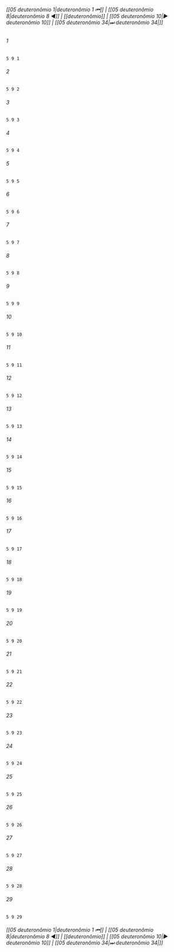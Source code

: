 
###### [[05 deuteronômio 1|deuteronômio 1 ⏮]] | [[05 deuteronômio 8|deuteronômio 8 ◀]] | [[deuteronômio]] | [[05 deuteronômio 10|▶ deuteronômio 10]] | [[05 deuteronômio 34|⏭ deuteronômio 34|]]

###### 1
``` verse
5 9 1 
```
###### 2
``` verse
5 9 2 
```
###### 3
``` verse
5 9 3 
```
###### 4
``` verse
5 9 4 
```
###### 5
``` verse
5 9 5 
```
###### 6
``` verse
5 9 6 
```
###### 7
``` verse
5 9 7 
```
###### 8
``` verse
5 9 8 
```
###### 9
``` verse
5 9 9 
```
###### 10
``` verse
5 9 10 
```
###### 11
``` verse
5 9 11 
```
###### 12
``` verse
5 9 12 
```
###### 13
``` verse
5 9 13 
```
###### 14
``` verse
5 9 14 
```
###### 15
``` verse
5 9 15 
```
###### 16
``` verse
5 9 16 
```
###### 17
``` verse
5 9 17 
```
###### 18
``` verse
5 9 18 
```
###### 19
``` verse
5 9 19 
```
###### 20
``` verse
5 9 20 
```
###### 21
``` verse
5 9 21 
```
###### 22
``` verse
5 9 22 
```
###### 23
``` verse
5 9 23 
```
###### 24
``` verse
5 9 24 
```
###### 25
``` verse
5 9 25 
```
###### 26
``` verse
5 9 26 
```
###### 27
``` verse
5 9 27 
```
###### 28
``` verse
5 9 28 
```
###### 29
``` verse
5 9 29 
```

###### [[05 deuteronômio 1|deuteronômio 1 ⏮]] | [[05 deuteronômio 8|deuteronômio 8 ◀]] | [[deuteronômio]] | [[05 deuteronômio 10|▶ deuteronômio 10]] | [[05 deuteronômio 34|⏭ deuteronômio 34|]]


